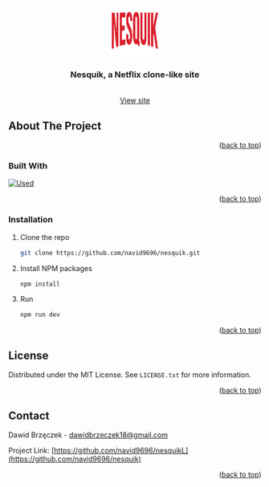 
<!-- PROJECT LOGO -->
<br />
<div align="center">
  <a href="https://github.com/navid9696/nesquik/tree/main/public/assets/logo.png">
    <img src="public/assets/logo.png" alt="Logo" width="100" height="100">
  </a>

  <h3 align="center">Nesquik, a Netflix clone-like site</h3>

  <p align="center">
    <br />
    <a href="https://www.piekarniabrzeczek.pl/">View site</a>
  
  </p>
</div>






<!-- ABOUT THE PROJECT -->
## About The Project



<p align="right">(<a href="#readme-top">back to top</a>)</p>



### Built With


[![Used](https://skillicons.dev/icons?i=nextjs,react,tailwind,ts,mongodb,nodejs,vscode)](https://skillicons.dev)

<p align="right">(<a href="#readme-top">back to top</a>)</p>



<!-- GETTING STARTED -->

### Installation



1. Clone the repo
   ```sh
   git clone https://github.com/navid9696/nesquik.git
   ```
2. Install NPM packages
   ```sh
   npm install
   ```
3. Run 
   ```sh
   npm run dev
   ```

<p align="right">(<a href="#readme-top">back to top</a>)</p>







<!-- LICENSE -->
## License

Distributed under the MIT License. See `LICENSE.txt` for more information.

<p align="right">(<a href="#readme-top">back to top</a>)</p>



<!-- CONTACT -->
## Contact

Dawid Brzęczek - dawidbrzeczek18@gmail.com

Project Link: [https://github.com/navid9696/nesquikL](https://github.com/navid9696/nesquik)

<p align="right">(<a href="#readme-top">back to top</a>)</p>



